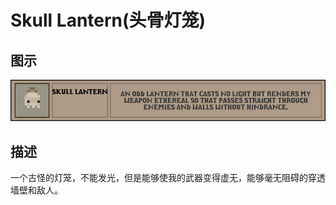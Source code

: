 # Skull Lantern(头骨灯笼)

## 图示

![头骨灯笼](assetes/equipment/Skull_Lantern.png)

## 描述

一个古怪的灯笼，不能发光，但是能够使我的武器变得虚无，能够毫无阻碍的穿透墙壁和敌人。